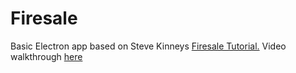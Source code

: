 # Firesale
Basic Electron app based on Steve Kinneys [Firesale Tutorial.](https://github.com/stevekinney/firesale-tutorial)
Video walkthrough [here](https://vimeo.com/155240396)
